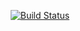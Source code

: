 
<p align="center">
<a href="https://travis-ci.org/github/Mtuthuko/Codename-KidsNextDoor/"><img src="https://travis-ci.org/Mtuthuko/Codename-KidsNextDoor.svg?branch=master" alt="Build Status"></a>

</p>
